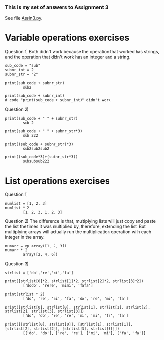### This is my set of answers to Assignment 3

See file [Assin3.py](https://github.com/kp272/Computer-Programming-for-Psychology/edit/main/Assignment3/Assin3.py).

# Variable operations exercises

Question 1) Both didn't work because the operation that worked has strings, and the operation that didn't work has an integer and a string. 
```
sub_code = "sub"
subnr_int = 2
subnr_str = "2"
```
```
print(sub_code + subnr_str)
        sub2
```
```
print(sub_code + subnr_int)
# code "print(sub_code + subnr_int)" didn't work
```
Question 2) 
```
print(sub_code + " " + subnr_str)
        sub 2
```
```
print(sub_code + " " + subnr_str*3) 
        sub 222
```
```
print((sub_code + subnr_str)*3)
        sub2sub2sub2
```
```
print((sub_code*3)+(subnr_str*3))
        subsubsub222
```

# List operations exercises

Question 1) 
```
numlist = [1, 2, 3]
numlist * 2
        [1, 2, 3, 1, 2, 3]
```
Question 2) The difference is that, multiplying lists will just copy and paste the list the times it was multiplied by, therefore, extending the list. But multiplying arrays will actually run the multiplication operation with each integer in the array. 
```
numarr = np.array([1, 2, 3])
numarr * 2
        array([2, 4, 6])
```
Question 3)
```
strlist = ['do','re','mi','fa']
```
```
print([strlist[0]*2, strlist[1]*2, strlist[2]*2, strlist[3]*2])
        ['dodo', 'rere', 'mimi', 'fafa']
```
```
print(strlist * 2)
        ['do', 're', 'mi', 'fa', 'do', 're', 'mi', 'fa']
```
```
print([strlist[0], strlist[0], strlist[1], strlist[1], strlist[2], strlist[2], strlist[3], strlist[3]])
        ['do', 'do', 're', 're', 'mi', 'mi', 'fa', 'fa']
```
```
print([[strlist[0], strlist[0]], [strlist[1], strlist[1]], [strlist[2], strlist[2]], [strlist[3], strlist[3]]])
        [['do', 'do'], ['re', 're'], ['mi', 'mi'], ['fa', 'fa']]
```
